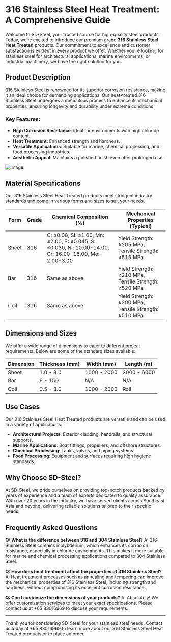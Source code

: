 # 316 Stainless Steel Heat Treatment: A Comprehensive Guide

Welcome to SD-Steel, your trusted source for high-quality steel products. Today, we’re excited to introduce our premium grade **316 Stainless Steel Heat Treated** products. Our commitment to excellence and customer satisfaction is evident in every product we offer. Whether you're looking for stainless steel for architectural applications, marine environments, or industrial machinery, we have the right solution for you.

## Product Description

316 Stainless Steel is renowned for its superior corrosion resistance, making it an ideal choice for demanding applications. Our heat-treated 316 Stainless Steel undergoes a meticulous process to enhance its mechanical properties, ensuring longevity and durability under extreme conditions.

### Key Features:
- **High Corrosion Resistance**: Ideal for environments with high chloride content.
- **Heat Treatment**: Enhanced strength and hardness.
- **Versatile Applications**: Suitable for marine, chemical processing, and food processing industries.
- **Aesthetic Appeal**: Maintains a polished finish even after prolonged use.

![Image](https://github.com/user-attachments/assets/2567258e-e124-4816-932d-1809bd27ef0b)

## Material Specifications

Our 316 Stainless Steel Heat Treated products meet stringent industry standards and come in various forms and sizes to suit your needs.

| Form        | Grade       | Chemical Composition (%) | Mechanical Properties (Typical) |
|-------------|-------------|--------------------------|---------------------------------|
| Sheet       | 316         | C: ≤0.08, Si: ≤1.00, Mn: ≤2.00, P: ≤0.045, S: ≤0.030, Ni: 10.00-14.00, Cr: 16.00-18.00, Mo: 2.00-3.00 | Yield Strength: ≥205 MPa, Tensile Strength: ≥515 MPa |
| Bar         | 316         | Same as above            | Yield Strength: ≥210 MPa, Tensile Strength: ≥520 MPa |
| Coil        | 316         | Same as above            | Yield Strength: ≥200 MPa, Tensile Strength: ≥510 MPa |

## Dimensions and Sizes

We offer a wide range of dimensions to cater to different project requirements. Below are some of the standard sizes available:

| Dimension   | Thickness (mm) | Width (mm) | Length (m) |
|-------------|----------------|------------|------------|
| Sheet       | 1.0 - 8.0      | 1000 - 2000| 2000 - 6000|
| Bar         | 6 - 150        | N/A        | N/A        |
| Coil        | 0.5 - 3.0      | 1000 - 2000| Roll       |

## Use Cases

Our 316 Stainless Steel Heat Treated products are versatile and can be used in a variety of applications:

- **Architectural Projects**: Exterior cladding, handrails, and structural supports.
- **Marine Applications**: Boat fittings, propellers, and offshore structures.
- **Chemical Processing**: Tanks, valves, and piping systems.
- **Food Processing**: Equipment and surfaces requiring high hygiene standards.

## Why Choose SD-Steel?

At SD-Steel, we pride ourselves on providing top-notch products backed by years of experience and a team of experts dedicated to quality assurance. With over 20 years in the industry, we have served clients across Southeast Asia and beyond, delivering reliable solutions tailored to their specific needs.

## Frequently Asked Questions

**Q: What is the difference between 316 and 304 Stainless Steel?**
A: 316 Stainless Steel contains molybdenum, which enhances its corrosion resistance, especially in chloride environments. This makes it more suitable for marine and chemical processing applications compared to 304 Stainless Steel.

**Q: How does heat treatment affect the properties of 316 Stainless Steel?**
A: Heat treatment processes such as annealing and tempering can improve the mechanical properties of 316 Stainless Steel, including strength and hardness, without compromising its excellent corrosion resistance.

**Q: Can I customize the dimensions of your products?**
A: Absolutely! We offer customization services to meet your exact specifications. Please contact us at +65 83016969 to discuss your requirements.

---

Thank you for considering SD-Steel for your stainless steel needs. Contact us today at +65 83016969 to learn more about our 316 Stainless Steel Heat Treated products or to place an order.
